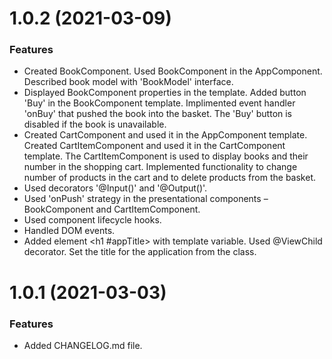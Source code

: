 # 1.0.2 (2021-03-09)


### Features


* Created BookComponent. Used BookComponent in the AppComponent. Described book model with 'BookModel' interface.
* Displayed BookComponent properties in the template. Added button 'Buy' in the BookComponent template. Implimented event handler 'onBuy' that pushed the book into the basket. The 'Buy' button is disabled if the book is unavailable.
* Created CartComponent and used it in the AppComponent template. Created CartItemComponent and used it in the CartComponent template. The CartItemComponent is used to display books and their number in the shopping cart. Implemented functionality to change number of products in the cart and to delete products from the basket.
* Used decorators '@Input()' and '@Output()'.
* Used 'onPush' strategy in the presentational components – BookComponent and CartItemComponent.
* Used component lifecycle hooks.
* Handled DOM events.
* Added element <h1 #appTitle> with template variable. Used @ViewChild decorator. Set the title for the application from the class.

# 1.0.1 (2021-03-03)


### Features


* Added CHANGELOG.md file.
